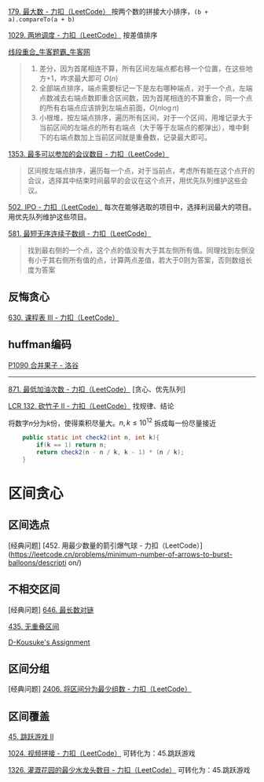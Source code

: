 [179. 最大数 - 力扣（LeetCode） ](https://leetcode.cn/problems/largest-number/description/)  按两个数的拼接大小排序，`(b + a).compareTo(a + b)`

[1029. 两地调度 - 力扣（LeetCode）](https://leetcode.cn/problems/two-city-scheduling/description/) 按差值排序

[线段重合_牛客题霸_牛客网](https://www.nowcoder.com/practice/1ae8d0b6bb4e4bcdbf64ec491f63fc37)  

> 1. 差分，因为首尾相连不算，所有区间左端点都右移一个位置，在这些地方+1，咋求最大即可 $O(n)$
> 2. 全部端点排序，端点需要标记一下是左右哪种端点，对于一个点，左端点数减去右端点数即重合区间数，因为首尾相连的不算重合，同一个点的所有右端点应该排到左端点前面，$O(n\log n)$
> 3. 小根堆，按左端点排序，遍历所有区间，对于一个区间，用堆记录大于当前区间的左端点的所有右端点（大于等于左端点的都弹出），堆中剩下的右端点数加上当前区间就是重叠数，记录最大即可。

[1353. 最多可以参加的会议数目 - 力扣（LeetCode）](https://leetcode.cn/problems/maximum-number-of-events-that-can-be-attended/)  

> 区间按左端点排序，遍历每一个点，对于当前点，考虑所有能在这个点开的会议，选择其中结束时间最早的会议在这个点开，用优先队列维护这些会议。

[502. IPO - 力扣（LeetCode）](https://leetcode.cn/problems/ipo/description/) 每次在能够选取的项目中，选择利润最大的项目。用优先队列维护这些项目。

[581. 最短无序连续子数组 - 力扣（LeetCode）](https://leetcode.cn/problems/shortest-unsorted-continuous-subarray/description/) 

>  找到最右侧的一个点，这个点的值没有大于其左侧所有值。同理找到左侧没有小于其右侧所有值的点，计算两点差值，若大于0则为答案，否则数组长度为答案



## 反悔贪心

[630. 课程表 III - 力扣（LeetCode）](https://leetcode.cn/problems/course-schedule-iii/description/)  

## huffman编码

[P1090  合并果子  - 洛谷 ](https://www.luogu.com.cn/problem/P1090) 



---

[871. 最低加油次数 - 力扣（LeetCode）](https://leetcode.cn/problems/minimum-number-of-refueling-stops/description/) [贪心、优先队列]  

[LCR 132. 砍竹子 II - 力扣（LeetCode）](https://leetcode.cn/problems/jian-sheng-zi-ii-lcof/description/) 找规律、结论

将数字$n$分为$k$份，使得乘积尽量大。$n,k\le10^{12}$  拆成每一份尽量接近

```java
    public static int check2(int n, int k){
        if(k == 1) return n;
        return check2(n - n / k, k - 1) * (n / k);
    }
```



# 区间贪心

## 区间选点

[经典问题]  [452. 用最少数量的箭引爆气球 - 力扣（LeetCode）](https://leetcode.cn/problems/minimum-number-of-arrows-to-burst-balloons/descripti on/)

## 不相交区间

[经典问题]  [646. 最长数对链](https://leetcode.cn/problems/maximum-length-of-pair-chain/)

[435. 无重叠区间](https://leetcode.cn/problems/non-overlapping-intervals/) 

[D-Kousuke's Assignment](https://codeforces.com/contest/2033/problem/D)

## 区间分组

[经典问题]  [2406. 将区间分为最少组数 - 力扣（LeetCode）](https://leetcode.cn/problems/divide-intervals-into-minimum-number-of-groups/description/)

## 区间覆盖

 [45. 跳跃游戏 II](https://leetcode.cn/problems/jump-game-ii/) 

[1024. 视频拼接 - 力扣（LeetCode）](https://leetcode.cn/problems/video-stitching/) 可转化为：45.跳跃游戏

[1326. 灌溉花园的最少水龙头数目 - 力扣（LeetCode）](https://leetcode.cn/problems/minimum-number-of-taps-to-open-to-water-a-garden/description/) 可转化为：45.跳跃游戏

